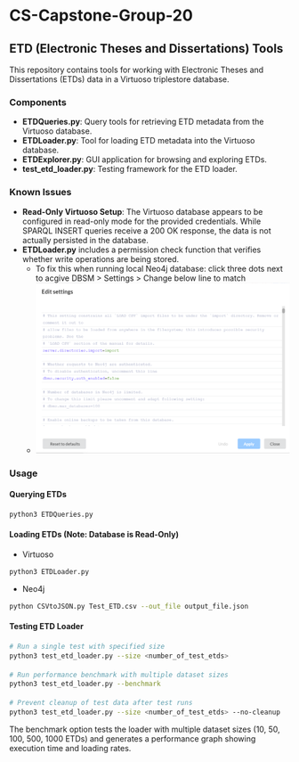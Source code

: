 # CS-Capstone-Group-20

## ETD (Electronic Theses and Dissertations) Tools

This repository contains tools for working with Electronic Theses and Dissertations (ETDs) data in a Virtuoso triplestore database.

### Components

- **ETDQueries.py**: Query tools for retrieving ETD metadata from the Virtuoso database.
- **ETDLoader.py**: Tool for loading ETD metadata into the Virtuoso database.
- **ETDExplorer.py**: GUI application for browsing and exploring ETDs.
- **test_etd_loader.py**: Testing framework for the ETD loader.

### Known Issues

- **Read-Only Virtuoso Setup**: The Virtuoso database appears to be configured in read-only mode for the provided credentials. While SPARQL INSERT queries receive a 200 OK response, the data is not actually persisted in the database.
- **ETDLoader.py** includes a permission check function that verifies whether write operations are being stored.
  - To fix this when running local Neo4j database: click three dots next to acgive DBSM > Settings > Change below line to match
  - ![Diagram](Neo4j_Auth_Settings.png)

### Usage

#### Querying ETDs
```bash
python3 ETDQueries.py
```

#### Loading ETDs (Note: Database is Read-Only)
- Virtuoso
```bash
python3 ETDLoader.py 
```
- Neo4j
```bash
python CSVtoJSON.py Test_ETD.csv --out_file output_file.json
```

#### Testing ETD Loader
```bash
# Run a single test with specified size
python3 test_etd_loader.py --size <number_of_test_etds>

# Run performance benchmark with multiple dataset sizes
python3 test_etd_loader.py --benchmark

# Prevent cleanup of test data after test runs
python3 test_etd_loader.py --size <number_of_test_etds> --no-cleanup
```

The benchmark option tests the loader with multiple dataset sizes (10, 50, 100, 500, 1000 ETDs) and generates a performance graph showing execution time and loading rates.
